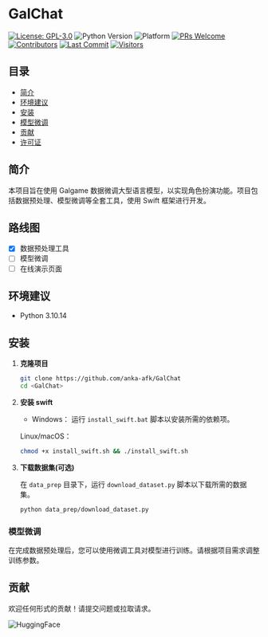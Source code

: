 # GalChat

[![License: GPL-3.0](https://img.shields.io/badge/License-GPLv3-blue.svg)](https://www.gnu.org/licenses/gpl-3.0)
![Python Version](https://img.shields.io/badge/Python-3.10%2B-blue)
![Platform](https://img.shields.io/badge/Platform-Windows%20%7C%20Linux%20%7C%20macOS-lightgrey)
[![PRs Welcome](https://img.shields.io/badge/PRs-Welcome-brightgreen)](CONTRIBUTING.md)
[![Contributors](https://img.shields.io/github/contributors/anka-afk/GalChat?color=green)](https://github.com/anka-afk/GalChat/graphs/contributors)
[![Last Commit](https://img.shields.io/github/last-commit/anka-afk/GalChat)](https://github.com/anka-afk/GalChat/commits/main)
[![Visitors](https://visitor-badge.glitch.me/badge?page_id=anka-afk.GalChat)](https://github.com/anka-afk/GalChat)

## 目录

- [简介](#简介)
- [环境建议](#环境建议)
- [安装](#安装)
- [模型微调](#模型微调)
- [贡献](#贡献)
- [许可证](#许可证)

## 简介

本项目旨在使用 Galgame 数据微调大型语言模型，以实现角色扮演功能。项目包括数据预处理、模型微调等全套工具，使用 Swift 框架进行开发。

## 路线图

- [x] 数据预处理工具
- [ ] 模型微调
- [ ] 在线演示页面

## 环境建议

- Python 3.10.14

## 安装

1. **克隆项目**

   ```bash
   git clone https://github.com/anka-afk/GalChat
   cd <GalChat>
   ```

2. **安装 swift**

   - Windows：
     运行 `install_swift.bat` 脚本以安装所需的依赖项。

   Linux/macOS：

   ```bash
   chmod +x install_swift.sh && ./install_swift.sh
   ```

3. **下载数据集(可选)**

   在 `data_prep` 目录下，运行 `download_dataset.py` 脚本以下载所需的数据集。

   ```bash
   python data_prep/download_dataset.py
   ```

### 模型微调

在完成数据预处理后，您可以使用微调工具对模型进行训练。请根据项目需求调整训练参数。

## 贡献

欢迎任何形式的贡献！请提交问题或拉取请求。

![HuggingFace](https://img.shields.io/badge/HuggingFace-%23FFD21E.svg?logo=huggingface&logoColor=black)
